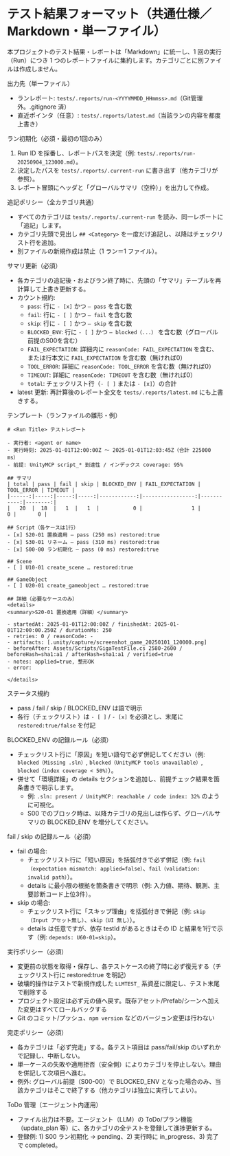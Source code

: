 # テスト結果フォーマット（共通仕様／Markdown・単一ファイル）

本プロジェクトのテスト結果・レポートは「Markdown」に統一し、1 回の実行（Run）につき 1 つのレポートファイルに集約します。カテゴリごとに別ファイルは作成しません。

出力先（単一ファイル）
- ランレポート: `tests/.reports/run-<YYYYMMDD_HHmmss>.md`（Git管理外。.gitignore 済）
- 直近ポインタ（任意）: `tests/.reports/latest.md`（当該ランの内容を都度上書き）

ラン初期化（必須・最初の1回のみ）
1) Run ID を採番し、レポートパスを決定（例: `tests/.reports/run-20250904_123000.md`）。
2) 決定したパスを `tests/.reports/.current-run` に書き出す（他カテゴリが参照）。
3) レポート冒頭にヘッダと「グローバルサマリ（空枠）」を出力して作成。

追記ポリシー（全カテゴリ共通）
- すべてのカテゴリは `tests/.reports/.current-run` を読み、同一レポートに「追記」します。
- カテゴリ先頭で見出し `## <Category>` を一度だけ追記し、以降はチェックリスト行を追加。
- 別ファイルの新規作成は禁止（1 ラン＝1 ファイル）。

サマリ更新（必須）
- 各カテゴリの追記後・およびラン終了時に、先頭の「サマリ」テーブルを再計算して上書き更新する。
- カウント規約:
  - `pass`: 行に `- [x]` かつ `— pass` を含む数
  - `fail`: 行に `- [ ]` かつ `— fail` を含む数
  - `skip`: 行に `- [ ]` かつ `— skip` を含む数
  - `BLOCKED_ENV`: 行に `- [ ]` かつ `— blocked（...）` を含む数（グローバル前提のS00を含む）
  - `FAIL_EXPECTATION`: 詳細内に `reasonCode: FAIL_EXPECTATION` を含む、または行本文に `FAIL_EXPECTATION` を含む数（無ければ0）
  - `TOOL_ERROR`: 詳細に `reasonCode: TOOL_ERROR` を含む数（無ければ0）
  - `TIMEOUT`: 詳細に `reasonCode: TIMEOUT` を含む数（無ければ0）
  - `total`: チェックリスト行（`- [ ]` または `- [x]`）の合計
- latest 更新: 再計算後のレポート全文を `tests/.reports/latest.md` にも上書きする。


テンプレート（ランファイルの雛形・例）
```
# <Run Title> テストレポート

- 実行者: <agent or name>
- 実行時刻: 2025-01-01T12:00:00Z 〜 2025-01-01T12:03:45Z（合計 225000 ms）
- 前提: UnityMCP script_* 到達性 / インデックス coverage: 95%

## サマリ
| total | pass | fail | skip | BLOCKED_ENV | FAIL_EXPECTATION | TOOL_ERROR | TIMEOUT |
|------:|-----:|-----:|-----:|------------:|-----------------:|-----------:|--------:|
|   20  |  18  |   1  |   1  |           0 |                1 |          0 |       0 |

## Script（各ケースは1行）
- [x] S20-01 置換適用 — pass (250 ms) restored:true
- [x] S30-01 リネーム — pass (310 ms) restored:true
- [x] S00-00 ラン初期化 — pass (0 ms) restored:true

## Scene
- [ ] U10-01 create_scene … restored:true

## GameObject
- [ ] U20-01 create_gameobject … restored:true

## 詳細（必要なケースのみ）
<details>
<summary>S20-01 置換適用（詳細）</summary>

- startedAt: 2025-01-01T12:00:00Z / finishedAt: 2025-01-01T12:00:00.250Z / durationMs: 250
- retries: 0 / reasonCode: -
- artifacts: [.unity/capture/screenshot_game_20250101_120000.png]
- beforeAfter: Assets/Scripts/GigaTestFile.cs 2580-2600 / beforeHash=sha1:a1 / afterHash=sha1:a1 / verified=true
- notes: applied=true, 整形OK
- error: 

</details>
```

ステータス規約
- pass / fail / skip / BLOCKED_ENV は語で明示
- 各行（チェックリスト）は `- [ ]` / `- [x]` を必須とし、末尾に `restored:true/false` を付記

BLOCKED_ENV の記録ルール（必須）
- チェックリスト行に「原因」を短い語句で必ず併記してください（例: `blocked（Missing .sln）`, `blocked（UnityMCP tools unavailable）`, `blocked（index coverage < 50%）`）。
- 併せて「環境詳細」の details セクションを追加し、前提チェック結果を箇条書きで明示します。
  - 例: `.sln: present / UnityMCP: reachable / code index: 32%` のように可視化。
  - S00 でのブロック時は、以降カテゴリの見出しは作らず、グローバルサマリの BLOCKED_ENV を増分してください。

fail / skip の記録ルール（必須）
- fail の場合:
  - チェックリスト行に「短い原因」を括弧付きで必ず併記（例: `fail（expectation mismatch: applied=false）`、`fail（validation: invalid path）`）。
  - details に最小限の根拠を箇条書きで明示（例: 入力値、期待、観測、主要診断コード上位3件）。
- skip の場合:
  - チェックリスト行に「スキップ理由」を括弧付きで併記（例: `skip（Input アセット無し）`、`skip（UI 無し）`）。
  - details は任意ですが、依存 testId があるときはその ID と結果を1行で示す（例: `depends: U60-01=skip`）。

実行ポリシー（必須）
- 変更前の状態を取得・保存し、各テストケースの終了時に必ず復元する（チェックリスト行に restored:true を明記）
- 破壊的操作はテストで新規作成した `LLMTEST_` 系資産に限定し、テスト末尾で削除する
- プロジェクト設定は必ず元の値へ戻す。既存アセット/Prefab/シーンへ加えた変更はすべてロールバックする
- Git のコミット/プッシュ、`npm version` などのバージョン変更は行わない

完走ポリシー（必須）
- 各カテゴリは「必ず完走」する。各テスト項目は pass/fail/skip のいずれかで記録し、中断しない。
- 単一ケースの失敗や適用拒否（安全側）によりカテゴリを停止しない。理由を併記して次項目へ進む。
- 例外: グローバル前提（S00-00）で BLOCKED_ENV となった場合のみ、当該カテゴリはそこで終了する（他カテゴリは独立に実行してよい）。

ToDo 管理（エージェント内運用）
- ファイル出力は不要。エージェント（LLM）の ToDo/プラン機能（update_plan 等）に、各カテゴリの全テストを登録して進捗更新する。
- 登録例: 1) S00 ラン初期化 → pending、2) 実行時に in_progress、3) 完了で completed。
